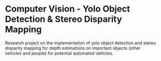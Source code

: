 # Computer Vision - Yolo Object Detection & Stereo Disparity Mapping
Research project on the implementation of yolo object detection and stereo disparity mapping for depth 
estimations on important objects (other vehicles and people) for potential automated vehicles. 

